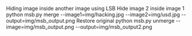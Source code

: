 Hiding image inside another image using LSB
Hide image 2 inside image 1
python msb.py merge --image1=img/hacking.jpg --image2=img/usd.jpg --output=img/msb_output.png
Restore original
python msb.py unmerge --image=img/msb_output.png --output=img/msb_output2.png



